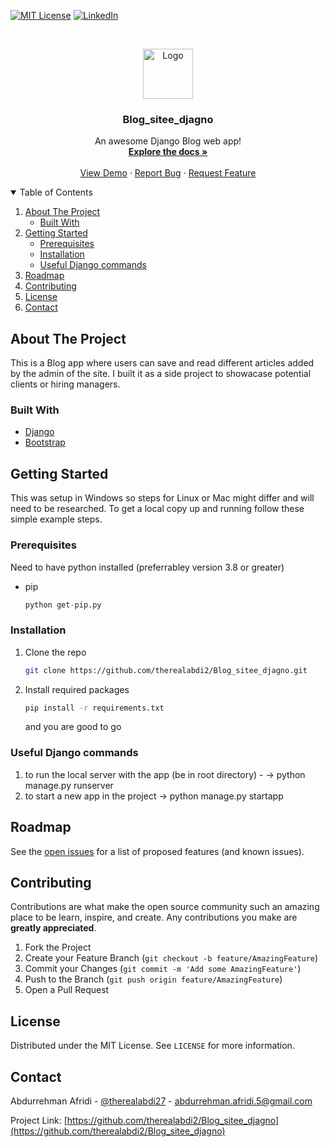 
[![MIT License][license-shield]][license-url]
[![LinkedIn][linkedin-shield]][linkedin-url]

<br />
<p align="center">
  <a href="https://github.com/therealabdi2/Blog_sitee_djagno">
    <img src="https://images.unsplash.com/photo-1486312338219-ce68d2c6f44d?ixid=MnwxMjA3fDB8MHxwaG90by1wYWdlfHx8fGVufDB8fHx8&ixlib=rb-1.2.1&auto=format&fit=crop&w=752&q=80" alt="Logo" width="80" height="80">
  </a>

  <h3 align="center">Blog_sitee_djagno</h3>

  <p align="center">
    An awesome Django Blog web app!
    <br />
    <a href="https://github.com/therealabdi2/Blog_sitee_djagno"><strong>Explore the docs »</strong></a>
    <br />
    <br />
    <a href="https://myrandommusings.herokuapp.com/">View Demo</a>
    ·
    <a href="https://github.com/therealabdi2/Blog_sitee_djagno/issues">Report Bug</a>
    ·
    <a href="https://github.com/therealabdi2/Blog_sitee_djagno/issues">Request Feature</a>
  </p>
</p>



<!-- TABLE OF CONTENTS -->
<details open="open">
  <summary>Table of Contents</summary>
  <ol>
    <li>
      <a href="#about-the-project">About The Project</a>
      <ul>
        <li><a href="#built-with">Built With</a></li>
      </ul>
    </li>
    <li>
      <a href="#getting-started">Getting Started</a>
      <ul>
        <li><a href="#prerequisites">Prerequisites</a></li>
        <li><a href="#installation">Installation</a></li>
         <li><a href="#Useful Django commands">Useful Django commands</a></li>
      </ul>
    </li>
    <li><a href="#roadmap">Roadmap</a></li>
    <li><a href="#contributing">Contributing</a></li>
    <li><a href="#license">License</a></li>
    <li><a href="#contact">Contact</a></li>
  </ol>
</details>

<!-- ABOUT THE PROJECT -->
## About The Project

This is a Blog app where users can save and read different articles added by the admin of the site.
I built it as a side project to showacase potential clients or hiring managers.

### Built With
* [Django](https://www.djangoproject.com/)
* [Bootstrap](https://getbootstrap.com)

<!-- GETTING STARTED -->
## Getting Started

This was setup in Windows so steps for Linux or Mac might differ and will need to be researched.
To get a local copy up and running follow these simple example steps.

### Prerequisites
Need to have python installed (preferrabley version 3.8 or greater)
* pip
  ```py
  python get-pip.py
  ```


### Installation

1. Clone the repo
   ```sh
   git clone https://github.com/therealabdi2/Blog_sitee_djagno.git
   ```
2. Install required packages
   ```sh
   pip install -r requirements.txt
   ```
   and you are good to go 
 
### Useful Django commands
 1. to run the local server with the app (be in root directory) - -> python manage.py runserver
 2. to start a new app in the project -> python manage.py startapp <appName>

<!-- ROADMAP -->
## Roadmap

See the [open issues](https://github.com/therealabdi2/Blog_sitee_djagno/issues) for a list of proposed features (and known issues).

<!-- CONTRIBUTING -->
## Contributing

Contributions are what make the open source community such an amazing place to be learn, inspire, and create. Any contributions you make are **greatly appreciated**.

1. Fork the Project
2. Create your Feature Branch (`git checkout -b feature/AmazingFeature`)
3. Commit your Changes (`git commit -m 'Add some AmazingFeature'`)
4. Push to the Branch (`git push origin feature/AmazingFeature`)
5. Open a Pull Request

<!-- LICENSE -->
## License

Distributed under the MIT License. See `LICENSE` for more information.



<!-- CONTACT -->
## Contact

Abdurrehman Afridi - [@therealabdi27](https://twitter.com/therealabdi26) - abdurrehman.afridi.5@gmail.com

Project Link: [https://github.com/therealabdi2/Blog_sitee_djagno](https://github.com/therealabdi2/Blog_sitee_djagno)


[license-shield]: https://img.shields.io/github/license/othneildrew/Best-README-Template.svg?style=for-the-badge
[license-url]: https://github.com/therealabdi2/Blog_sitee_djagno/blob/master/LICENSE
[linkedin-shield]: https://img.shields.io/badge/-LinkedIn-black.svg?style=for-the-badge&logo=linkedin&colorB=555
[linkedin-url]:https://www.linkedin.com/in/abdurrheman-afridi/
[product-screenshot]: images/screenshot.png

